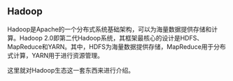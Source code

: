 ## Hadoop 

Hadoop是Apache的一个分布式系统基础架构，可以为海量数据提供存储和计算。Hadoop 2.0即第二代Hadoop系统，其框架最核心的设计是HDFS、MapReduce和YARN。其中，HDFS为海量数据提供存储，MapReduce用于分布式计算，YARN用于进行资源管理。

这里就对Hadoop生态这一套东西来进行介绍。  


